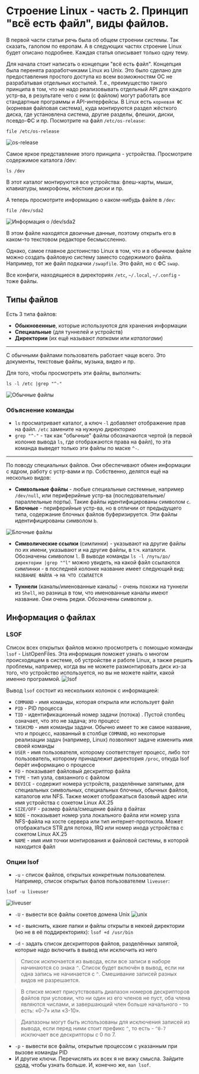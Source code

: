 # Строение Linux - часть 2. Принцип "всё есть файл", виды файлов.

В первой части статьи речь была об общем строении системы. Так сказать, галопом по европам. А в следующих частях строение Linux будет описано подробнее. Каждая статья описывает только одну тему.

Для начала стоит написать о концепции "всё есть файл". Концепция была перенята разработчиками Linux из Unix. Это было сделано для предоставления простого доступа ко всем возможностям ОС не разрабатывая отдельных костылей. Т.е., преимущество такого принципа в том, что не надо реализовывать отдельный API для каждого устр-ва, в результате чего с ним (с файлом) могут работать все стандартные программы и API-интерфейсы. В Linux есть `корневая ФС` (корневая файловая система), куда монтируются раздел жёсткого диска, где установлена система, другие разделы, флешки, диски, псевдо-ФС и пр. Посмотрите на файл `/etc/os-release`:
```
file /etc/os-release
```

![os-release](pic/os-release.png)


Самое яркое представление этого принципа - устройства. Просмотрите содержимое каталога /dev:
```
ls /dev
```

В этот каталог монтируются все устройства: флеш-карты, мыши, клавиатуры, микрофоны, жёсткие диски и пр.

А теперь просмотрите информацию о каком-нибудь файле в `/dev`:
```
file /dev/sda2
```

![Информация о /dev/sda2](pic/sda2.png)

В этом файле находятся двоичные данные, поэтому открыть его в каком-то текстовом редакторе бесмыссленно.

Однако, самое главное достоинство Linux в том, что и в обычном файле можно создать файловую систему заместо содержимого файла. Например, тот же файл подкачки `/swapfile`. Это файл, но с ФС `swap`.

Все конфиги, находящиеся в директориях `/etc`, `~/.local`, `~/.config` - тоже файлы.

## Типы файлов
Есть 3 типа файлов:
* **Обыкновенные**, которые используются для хранения информации
* **Специальные** (для туннелей и устройств)
* **Директории** (их ещё называют *папками* или *каталогами*)

***
С обычными файлами пользователь работает чаще всего. Это документы, текстовые файлы, музыка, видео и пр.

Для того, чтобы просмотреть эти файлы, выполнить:
```
ls -l /etc |grep "^-"
```
![Обычные файлы](pic/file1.png)

### Объяснение команды
* `ls` просматривает каталог, а ключ `-l` добавляет отображение прав на файл. `/etc` замените на нужную директорию
* `grep "^-"` - так как "обычные" файлы обозначаются чертой (в первой колонке вывода `ls`, где отображаются права на файл), то эта команда выведет только эти файлы по маске `^-`.

***
По поводу специальных файлов. Они обеспечивают обмен информации с ядром, работу с устр-вами и пр. Собственно, делятся ещё на несколько видов:
* **Символьные файлы** - любые специальные системные, например `/dev/null`, или периферийные устр-ва (последовательные/параллельные порты). Такие файлы идентифицированы символом `c`.
* **Блочные**  - периферийные устр-ва, но в отличии от предыдущего типа, содержание блочных файлов буферизируется. Эти файлы идентифицированы символом `b`.

![Блочные файлы](sda2.png)

* **Символические ссылки** (симлинки) - указывают на другие файлы по их имени, указывают и на другие файлы, в т.ч. каталоги. Обозначены символом `l`. В выводе команды `ls -l /путь/до/директории |grep "^l"` можно увидеть, на какой файл ссылаются симлинки - в последней колонке название имеет следующий вид:
`НАЗВАНИЕ ФАЙЛА` -> `НА ЧТО ССЫЛАЕТСЯ`

* **Туннели** (каналы/именованные каналы) - очень похожи на туннели из `Shell`, но разница в том, что именованные каналы имеют название. Они очень редки. Обозначены символом `p`.

## Информация о файлах
### LSOF
Список всех открытых файлов можно просмотреть с помощью команды `lsof` - ListOpenFiles. Эта информация поможет узнать о многом происходящем в системе, об устройстве и работе Linux, а также решить проблемы, например, когда вы не можете размонтировать диск из-за того, что устройство используется, но вы не можете найти, какой именно программой.
![lsof](pic/lsof.png)

Вывод `lsof` состоит из нескольких колонок с информацией:
* `COMMAND` - имя команды, которая открыла или использует файл
* `PID` - PID процесса
* `TID` - идентификационный номер задачи (потока) . Пустой столбец означает, что это не задача; это процесс
* `TASKCMD` - имя команды задачи. Обычно имеет то же самое название, что и процесс, названный в столбце `COMMAND`, но некоторые реализации задач (например, Linux) позволяют задаче изменить имя своей команды
* `USER` - имя пользователя, которому соответствует процесс, либо тот пользователь, которому принадлежит директория `/proc`, откуда lsof берёт информацию о процессе
* `FD` - показывает файловый дескриптор файла
* `TYPE` - тип узла, связанного с файлом
* `DEVICE` - содержит номера устройств, разделённые запятыми, для специальных символьных, специальных блочных, обычных файлов, каталогов или NFS. Также может отображаться базовый адрес или имя устройства с сокетом Linux AX.25
* `SIZE/OFF` - размер файла/смещение файла в байтах
* `NODE` - показывает номер узла локального файла или номер узла NFS-файла на хосте сервера или тип интернет-протокола. Может отображаться STR для потока, IRQ или номер инода устройства с сокетом Linux AX.25
* `NAME` - имя имя точки монтирования и файловой системы, в которой находится файл

### Опции lsof
* `-u` - список файлов, открытых конкретным пользователем. Например, список открытых фалов пользователем `liveuser`:
```
lsof -u liveuser
```
![liveuser](pic/liveuser.png)

* `-U` - вывести все файлы сокетов домена Unix
![unix](pic/unix.png)

* `+d` - выяснить, какие папки и файлы открыты в некоей директории (но не в её поддиректориях): `lsof +d /usr/bin`
* `-d` - задать список дескрипторов файлов, разделённых запятой, которые надо включить в вывод или исключить из него

> Список исключается из вывода, если все записи в наборе начинаются со знака `^`. Список будет включён в вывод, если ни одна запись не начинается с `^`. Смешивание записей разных видов не разрешается.

> В списке может присутствовать диапазон номеров дескрипторов файлов при условии, что ни один из его членов не пуст, оба члена являются числами, и завершающий член больше начального - то есть: «0-7» или «3-10».

> Диапазоны могут быть использованы для исключения записей из вывода, если перед ними стоит префикс `^`, то есть - `^0-7` исключает все дескрипторы с 0 по 7.

* `-p` - вывести все файлы, открытые процессом с указанным при вызове команды PID
* И другие ключи. Перечислять их всех я не вижу смысла. Зайдите [сюда](https://habr.com/ru/company/ruvds/blog/337934/), чтобы узнать больше. И, конечно же, `man lsof`.
